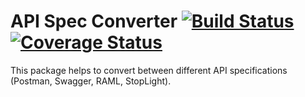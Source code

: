 # API Spec Converter [![Build Status](https://travis-ci.org/stoplightio/api-spec-converter.svg)](https://travis-ci.org/stoplightio/api-spec-converter) [![Coverage Status](https://coveralls.io/repos/stoplightio/api-spec-converter/badge.svg?branch=master&service=github)](https://coveralls.io/github/stoplightio/api-spec-converter?branch=master)

This package helps to convert between different API specifications (Postman, Swagger, RAML, StopLight).


